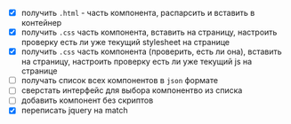 - [x] получить `.html` - часть компонента, распарсить и вставить в контейнер
- [x] получить `.css` часть компонента, вставить на страницу, настроить проверку есть ли уже текущий stylesheet на странице
- [x] получить `.css` часть компонента (проверить, есть ли она), вставить на страницу, настроить проверку есть ли уже текущий js на странице
- [ ] получать список всех компонентов в `json` формате
- [ ] сверстать интерфейс для выбора компонентво из списка
- [ ] добавить компонент без скриптов
- [x] переписать jquery на match